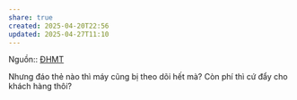 ```yaml
---
share: true
created: 2025-04-20T22:56
updated: 2025-04-27T11:10
---
```

Nguồn:: [ĐHMT](../../../../../%E2%9A%A1Hi%E1%BB%83u%20bi%E1%BA%BFt%20s%C3%A2u/%CE%9E%20Ngu%E1%BB%93n/%C4%90HMT.md)

Nhưng đáo thẻ nào thì máy cũng bị theo dõi hết mà? Còn phí thì cứ đẩy cho khách hàng thôi? 